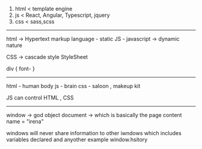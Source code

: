 1. html < template engine
2. js < React, Angular, Typescript, jquery
3. css < sass,scss

---

html -> Hypertext markup language - static
JS - javascript -> dynamic nature

CSS -> cascade style StyleSheet

div {
font-
}

---

html - human body
js - brain
css - saloon , makeup kit

JS can control HTML , CSS

---

window -> god object
document -> which is basically the page content
name = "irena"

windows will never share information to other iwndows which includes variables declared and anyother example window.hsitory
